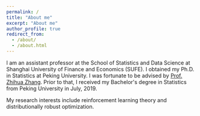 ```yaml
---
permalink: /
title: "About me"
excerpt: "About me"
author_profile: true
redirect_from: 
  - /about/
  - /about.html
---
```


I am an assistant professor at the School of Statistics and Data Science at Shanghai University of Finance and Economics (SUFE). 
I obtained my Ph.D. in Statistics at Peking University. 
I was fortunate to be advised by [Prof. Zhihua Zhang](https://www.math.pku.edu.cn/teachers/zhzhang/). 
Prior to that, I received my Bachelor's degree in Statistics from Peking University in July, 2019.

My research interests include reinforcement learning theory and distributionally robust optimization.
